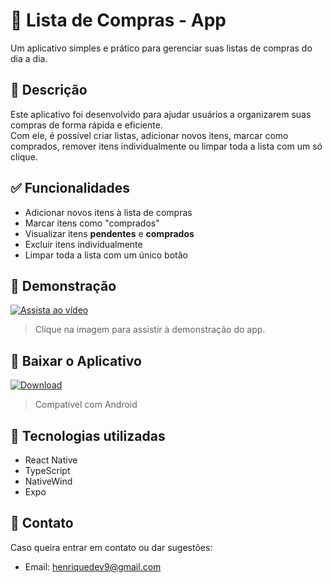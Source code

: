 # 🛒 Lista de Compras - App

Um aplicativo simples e prático para gerenciar suas listas de compras do dia a dia.

## 📖 Descrição

Este aplicativo foi desenvolvido para ajudar usuários a organizarem suas compras de forma rápida e eficiente.  
Com ele, é possível criar listas, adicionar novos itens, marcar como comprados, remover itens individualmente ou limpar toda a lista com um só clique.

## ✅ Funcionalidades

- Adicionar novos itens à lista de compras
- Marcar itens como "comprados"
- Visualizar itens **pendentes** e **comprados**
- Excluir itens individualmente
- Limpar toda a lista com um único botão

## 🎥 Demonstração

[![Assista ao vídeo](https://img.youtube.com/vi/JpAljqKvXBc/mqdefault.jpg)](https://youtu.be/JpAljqKvXBc)

> Clique na imagem para assistir à demonstração do app.

## 📲 Baixar o Aplicativo

[![Download](https://img.shields.io/badge/Baixar%20App-Download-blue?style=for-the-badge&logo=android)](https://expo.dev/artifacts/eas/p7Jm9hDxRuevDvcmXJhWZr.apk)

> Compatível com Android

## 🚀 Tecnologias utilizadas

- React Native
- TypeScript
- NativeWind
- Expo

## 📧 Contato

Caso queira entrar em contato ou dar sugestões:

- Email: henriquedev9@gmail.com


